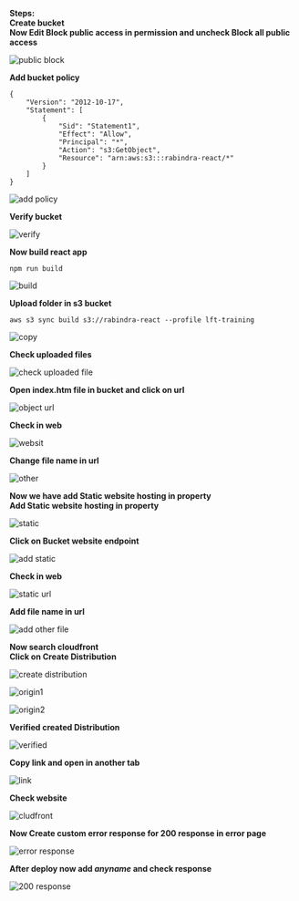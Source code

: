 **Steps:**<br/>
**Create bucket**<br/>
**Now Edit Block public access in permission and uncheck Block all public access**<br/>

![public block](https://user-images.githubusercontent.com/53372486/145705652-86e00ad9-7e72-4d9a-95bb-d1f0cf77aa02.png)<br/>

**Add bucket policy**<br/>
```
{
    "Version": "2012-10-17",
    "Statement": [
        {
            "Sid": "Statement1",
            "Effect": "Allow",
            "Principal": "*",
            "Action": "s3:GetObject",
            "Resource": "arn:aws:s3:::rabindra-react/*"
        }
    ]
}
```
![add policy](https://user-images.githubusercontent.com/53372486/145705643-f612aad2-76c5-4c4a-81a4-6b64b9d6c54c.png)<br/>

**Verify bucket**<br/>

![verify](https://user-images.githubusercontent.com/53372486/145705655-04ee82aa-99fa-4d6e-91dd-747331945265.png)<br/>


**Now build react app**<br/>
```
npm run build
```
![build](https://user-images.githubusercontent.com/53372486/145705646-423487b5-6f4e-40d8-bf67-aff78cbc9af9.png)<br/>

**Upload folder in s3 bucket**<br/>
```
aws s3 sync build s3://rabindra-react --profile lft-training
```
![copy](https://user-images.githubusercontent.com/53372486/145705649-a4703165-836a-4cda-8f62-aad90b31cfba.png)<br/>

**Check uploaded files**<br/>

![check uploaded file](https://user-images.githubusercontent.com/53372486/145705648-27a24fd9-74c7-4bb7-88f6-a571049022d3.png)<br/>

**Open index.htm file in bucket and click on url**<br/>

![object url](https://user-images.githubusercontent.com/53372486/145705650-2e6aee80-9eb5-4294-bd72-a8d34271833a.png)<br/>

**Check in web**<br/>

![websit](https://user-images.githubusercontent.com/53372486/145705657-f61a94e7-c4c0-4ab9-91c8-04c83e6cb3f7.png)<br/>

**Change file name in url**<br/>

![other](https://user-images.githubusercontent.com/53372486/145705948-c446f01f-0879-492a-942d-41324c6417f9.png)<br/>

**Now we have add Static website hosting in property**<br/>
**Add Static website hosting in property**<br/>

![static](https://user-images.githubusercontent.com/53372486/145705654-0a88aba1-5a00-4a9a-b09e-62e14401032a.png)<br/>


**Click on Bucket website endpoint**<br/>

![add static](https://user-images.githubusercontent.com/53372486/145705644-e4e15cec-1493-4c98-8268-071f02ced334.png)<br/>


**Check in web**<br/>

![static url](https://user-images.githubusercontent.com/53372486/145705653-fe701b21-3d2a-4b2c-9d16-ad6b6b8cbea7.png)<br/>

**Add file name in url** <br/>

![add other file](https://user-images.githubusercontent.com/53372486/145706022-8fddd93e-bf0c-416f-a221-4360ee827155.png)<br/>

**Now search cloudfront**<br/>
**Click on Create Distribution**<br/>

![create distribution](https://user-images.githubusercontent.com/53372486/145781140-aaf6b7f3-9134-47ac-9d14-f1635e9948b8.png)<br/>

![origin1](https://user-images.githubusercontent.com/53372486/145781157-72cce65a-aeaa-433d-aa94-1239fe63de23.png)<br/>

![origin2](https://user-images.githubusercontent.com/53372486/145781165-d3508a3e-2e1c-4e3f-9f7c-dbc6a6fcf2dd.png)<br/>

**Verified created Distribution**<br/>

![verified](https://user-images.githubusercontent.com/53372486/145781198-a230aeee-9c16-4960-b8cb-95fad02e451f.png)<br/>

**Copy link and open in another tab**<br/>

![link](https://user-images.githubusercontent.com/53372486/145781148-b34cfa55-b6dd-4d97-933a-dbf8b29cef34.png)<br/>

**Check website**<br/>

![cludfront](https://user-images.githubusercontent.com/53372486/145781115-aac854b4-a596-49ec-a836-651049362578.png)<br/>

**Now Create custom error response for 200 response in error page**<br/>

![error response](https://user-images.githubusercontent.com/53372486/145781143-9878e7e2-f672-4038-b4ce-f7ab7c7c9acd.png)<br/>

**After deploy now add _anyname_ and check response**<br/>

![200 response](https://user-images.githubusercontent.com/53372486/145781070-39afc761-109a-4d51-b0be-2085c3a6c91c.png)<br/>







